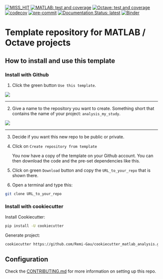 <!--
When you have set up your repo you may need to change those badges
-->

[![MISS_HIT](https://github.com/Remi-Gau/template_matlab_analysis/actions/workflows/miss_hit.yml/badge.svg?branch=main)](https://github.com/Remi-Gau/template_matlab_analysis/actions/workflows/miss_hit.yml)
[![MATLAB: test and coverage](https://github.com/Remi-Gau/template_matlab_analysis/actions/workflows/matlab_test_and_coverage.yaml/badge.svg)](https://github.com/Remi-Gau/template_matlab_analysis/actions/workflows/matlab_test_and_coverage.yaml)
[![Octave: test and coverage](https://github.com/Remi-Gau/template_matlab_analysis/actions/workflows/octave_test_and_coverage.yml/badge.svg?branch=main)](https://github.com/Remi-Gau/template_matlab_analysis/actions/workflows/octave_test_and_coverage.yml)
[![codecov](https://codecov.io/gh/Remi-Gau/template_matlab_analysis/branch/master/graph/badge.svg?token=aFXb7WSAsm)](https://codecov.io/gh/Remi-Gau/template_matlab_analysis)
[![pre-commit](https://img.shields.io/badge/pre--commit-enabled-brightgreen?logo=pre-commit&logoColor=white)](https://github.com/pre-commit/pre-commit)
[![Documentation Status: latest](https://readthedocs.org/projects/template_matlab_analysis/badge/?version=latest)](https://template_matlab_analysis.readthedocs.io/en/latest/?badge=latest)
[![Binder](https://mybinder.org/badge_logo.svg)](https://mybinder.org/v2/gh/Remi-Gau/template_matlab_analysis/main)

# Template repository for MATLAB / Octave projects

## How to install and use this template

### Install with Github

1. Click the green button `Use this template`.

![](https://user-images.githubusercontent.com/6961185/167254070-b6fd34dc-1334-41c5-b0a6-eb7234f008d9.jpg)

<hr>

2. Give a name to the repository you want to create. Something short that
   contains the name of your project: `analysis_my_study`.

![](https://user-images.githubusercontent.com/6961185/167254100-ad4eaa48-36a9-4dee-947e-d6957ab6d8a5.png)

<hr>

3. Decide if you want this new repo to be public or private.

4. Click on `Create repository from template`

   You now have a copy of the template on your Github account. You can then
   download the code and the pre-set dependencies like this.

5. Click on green `Download` button and copy the `URL_to_your_repo` that is
   shown there.

6. Open a terminal and type this:

```bash
git clone URL_to_your_repo
```

### Install with cookiecutter

Install Cookiecutter:

```bash
pip install -U cookiecutter
```

Generate project:

```bash
cookiecutter https://github.com/Remi-Gau/cookiecutter_matlab_analysis.git
```

## Configuration

Check the
[CONTRIBUTING.md](https://github.com/Remi-Gau/template_matlab_analysis/blob/main/CONTRIBUTING.md)
for more information on setting up this repo.
